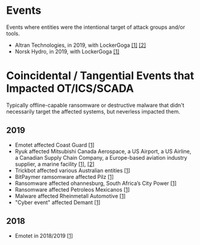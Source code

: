 # Events
Events where entities were the intentional target of attack groups and/or tools.

- Altran Technologies, in 2019, with LockerGoga [[1]](https://cyware.com/news/altran-technologies-hit-by-lockergoga-ransomware-attack-e1f90570) [[2]](https://ml.globenewswire.com/Resource/Download/0663f8d4-0acf-4463-b0fd-bb05042d1373)
- Norsk Hydro, in 2019, with LockerGoga [[1]](https://www.bbc.com/news/business-48661152)


# Coincidental / Tangential Events that Impacted OT/ICS/SCADA
Typically offline-capable ransomware or destructive malware that didn't necessarily target the affected systems, but neverless impacted them.

## 2019
- Emotet affected Coast Guard  [[1]](https://blog.talosintelligence.com/emotet-is-back-after-summer-break/)
- Ryuk affected Mitsubishi Canada Aerospace, a US Airport, a US Airline, a Canadian Supply Chain Company, a Europe-based aviation industry supplier, a marine
facility [[1]](https://toronto.citynews.ca/video/2019/04/11/canadian-company-victim-of-apparent-cyber-attack/), [[2]](https://www.dco.uscg.mil/Portals/9/DCO%20Documents/5p/MSIB/2019/MSIB_10_19.pdf?ver=2019-12-23-134957-667)
- Trickbot affected various Australian entities [[1]](https://www.cyber.gov.au/threats/advisory-2019-131-emotet-malware-campaign)
- BitPaymer ramsomware affected Pilz [[1]](https://www.zdnet.com/article/major-german-manufacturer-still-down-a-week-after-getting-hit-by-ransomware/)
- Ransomware affected ohannesburg, South Africa’s City Power [[1]](https://www.news24.com/SouthAfrica/News/joburg-prepaid-electricity-users-left-in-the-dark-as-city-power-crippled-by-computer-virus-20190725)
- Ransomware affected  Petroleos Mexicanos [[1]](https://elpais.com/economia/2019/11/17/actualidad/1574027226_840148.html)
- Malware affected Rheinmetall Automotive [[1]](https://www.rheinmetall-automotive.com/en/press/press-releases/news-detail/news/regional-disruption-of-production-due-to-malware-at-rheinmetall-automotive/)
- "Cyber event" affected Demant [[1]](https://www.computerworld.dk/art/248774/kritisk-it-nedbrud-bliver-dyrt-for-demant-vurderer-it-sikkerhedsekspert-det-ligner-et-ransomware-angreb)

## 2018
- Emotet in 2018/2019 [[1]](https://blog.talosintelligence.com/emotet-is-back-after-summer-break/)
